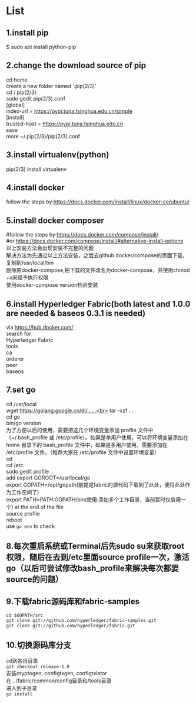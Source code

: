 # List
## 1.install pip
  $ sudo apt install python-pip
## 2.change the download source of pip
  cd home<br>
  create a new folder named '.pip(2/3)'<br>
  cd /.pip(2/3)<br>
  sudo gedit pip(2/3).conf<br>
  [global]<br>
  index-url = https://pypi.tuna.tsinghua.edu.cn/simple<br>
  [install]<br>
  trusted-host = https://pypi.tuna.tsinghua.edu.cn<br>
  save<br>
  more ~/.pip(2/3)/pip(2/3).conf<br>
## 3.install virtualenv(python)
  pip(2/3) install virtualenv
## 4.install docker
  follow the steps by:https://docs.docker.com/install/linux/docker-ce/ubuntu/
## 5.install docker composer
  #follow the steps by:https://docs.docker.com/compose/install/<br>
  #or https://docs.docker.com/compose/install/#alternative-install-options<br>
  以上安装方法会出现安装不完整的问题<br>
  解决方法为先通过以上方法安装，之后去github docker/compose的页面下载，复制到/usr/local/bin<br>
  删除原docker-compose,把下载的文件改名为docker-compose，并使用chmod +x来赋予执行权限<br>
  使用docker-compose version检验安装<br>
## 6.install Hyperledger Fabric(both latest and 1.0.0 are needed & baseos 0.3.1 is needed)
  via https://hub.docker.com/<br>
  search for<br>
  Hyperledger Fabric<br>
  tools<br>
  ca<br>
  orderer<br>
  peer<br>
  baseos<br>
## 7.set go
  cd /usr/local<br>
  wget https://golang.google.cn/dl/......<br>
  tar -xzf ...<br>
  cd go<br>
  bin/go version<br>
  为了方便以后的使用，需要把这几个环境变量添加 profile 文件中（~/.bash_profile 或 /etc/profile）。如果是单用户使用，可以将环境变量添加在 home 目录下的 bash_profile 文件中，如果是多用户使用，需要添加在 /etc/profile 文件。（推荐大家在 /etc/profile 文件中设置环境变量）<br>
  cd<br>
  cd /etc<br>
  sudo gedit profile<br>
  add export GOROOT=/usr/local/go<br>
    export GOPATH=/opt/gopath(前提是fabric的源代码下载到了此处，便将此处作为工作空间了)<br>
    export PATH=$PATH:$GOPATH/bin(使用:添加多个工作目录，当前暂时仅启用一个) at the end of the file<br>
  source profile<br>
  reboot<br>
  use `go env` to check
## 8.每次重启系统或Terminal后先sudo su来获取root权限，随后在去到/etc里面source profile一次，激活go（以后可尝试修改bash_profile来解决每次都要source的问题）  
## 9.下载fabric源码库和fabric-samples
  `cd $GOPATH/src`<br>
  `git clone git://github.com/hyperledger/fabric-samples.git`<br>
  `git clone git://github.com/hyperledger/fabric.git`<br>
## 10.切换源码库分支
  cd到各自目录<br>
  `git checkout release-1.0`<br>
  安装cryptogen, configtxgen, configtxlator<br>
  在.../fabric/common/config目录和/tools目录<br>
  进入到子目录<br>
  `go install`<br>
